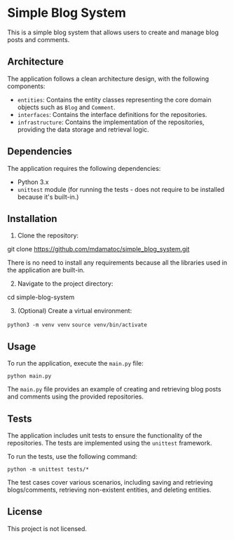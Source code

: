 # Simple Blog System

This is a simple blog system that allows users to create and manage blog posts and comments.

## Architecture

The application follows a clean architecture design, with the following components:

- `entities`: Contains the entity classes representing the core domain objects such as `Blog` and `Comment`.
- `interfaces`: Contains the interface definitions for the repositories.
- `infrastructure`: Contains the implementation of the repositories, providing the data storage and retrieval logic.

## Dependencies

The application requires the following dependencies:

- Python 3.x
- `unittest` module (for running the tests - does not require to be installed because it's built-in.)

## Installation

1. Clone the repository:

git clone https://github.com/mdamatoc/simple_blog_system.git

There is no need to install any requirements because all the libraries used in the application are built-in.


2. Navigate to the project directory:

cd simple-blog-system


3. (Optional) Create a virtual environment:

`python3 -m venv venv`
`source venv/bin/activate`



## Usage

To run the application, execute the `main.py` file:

`python main.py`


The `main.py` file provides an example of creating and retrieving blog posts and comments using the provided repositories.

## Tests

The application includes unit tests to ensure the functionality of the repositories. The tests are implemented using the `unittest` framework.

To run the tests, use the following command:

`python -m unittest tests/*`


The test cases cover various scenarios, including saving and retrieving blogs/comments, retrieving non-existent entities, and deleting entities.

## License

This project is not licensed.
